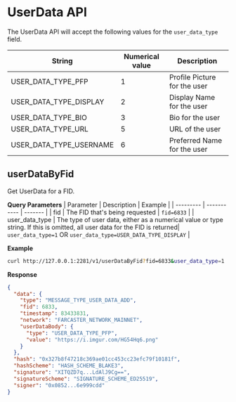 
# UserData API

The UserData API will accept the following values for the `user_data_type` field. 

| String | Numerical value | Description |
| ------ | --------------- | ----------- |
| USER_DATA_TYPE_PFP | 1 |  Profile Picture for the user |
|  USER_DATA_TYPE_DISPLAY | 2 |  Display Name for the user |
|  USER_DATA_TYPE_BIO | 3 |  Bio for the user |
|  USER_DATA_TYPE_URL | 5 |  URL of the user |
|  USER_DATA_TYPE_USERNAME | 6 |  Preferred Name for the user |


## userDataByFid
Get UserData for a FID.

**Query Parameters**
| Parameter | Description | Example |
| --------- | ----------- | ------- |
| fid       | The FID that's being requested | `fid=6833` |
| user_data_type | The type of user data, either as a numerical value or type string. If this is omitted, all user data for the FID is returned| `user_data_type=1` OR `user_data_type=USER_DATA_TYPE_DISPLAY` |


**Example**
```bash
curl http://127.0.0.1:2281/v1/userDataByFid?fid=6833&user_data_type=1
```


**Response**
```json
{
  "data": {
    "type": "MESSAGE_TYPE_USER_DATA_ADD",
    "fid": 6833,
    "timestamp": 83433831,
    "network": "FARCASTER_NETWORK_MAINNET",
    "userDataBody": {
      "type": "USER_DATA_TYPE_PFP",
      "value": "https://i.imgur.com/HG54Hq6.png"
    }
  },
  "hash": "0x327b8f47218c369ae01cc453cc23efc79f10181f",
  "hashScheme": "HASH_SCHEME_BLAKE3",
  "signature": "XITQZD7q...LdAlJ9Cg==",
  "signatureScheme": "SIGNATURE_SCHEME_ED25519",
  "signer": "0x0852...6e999cdd"
}
```
